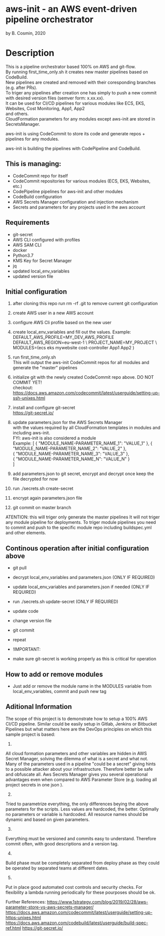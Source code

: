 # aws-init - an AWS event-driven pipeline orchestrator
by B. Cosmin, 2020

# Description
This is a pipeline orchestrator based 100% on AWS and git-flow. \
By running first_time_only.sh it creates new master pipelines based on CodeBuild. \
New pipelines are created and removed with their coresponding branches (e.g. after PRs). \
To triger any pipelines  after creation one has simply to push a new commit with desired version files (semver form: x.xx.xx). \
It can be used for CI/CD pipelines for various modules like ECS, EKS, Websites, Cost Monitoring, App1, App2 \
and others. \
CloudFormation parameters for any modules except aws-init are stored in SecretsManager.

aws-init is using CodeCommit to store its code and generate repos + pipelines for any modules.

aws-init is building the pipelines with CodePipeline and CodeBuild.

## This is managing:
* CodeCommit repo for itself
* CodeCommit repositories for various modules (ECS, EKS, Websites, etc.)
* CodePipeline pipelines for aws-init and other modules
* CodeBuild configuration
* AWS Secrets Manager configuration and injection mechanism
* Secrets and parameters for any projects used in the aws account

## Requirements
* git-secret
* AWS CLI configured with profiles
* AWS SAM CLI
* docker
* Python3.7
* KMS Key for Secret Manager
* jq
* updated local_env_variables
* updated version file

## Initial configuration
1. after cloning this repo run rm -rf .git to remove current git configuration

2. create AWS user in a new AWS account

3. configure AWS Cli profile based on the new user

4. create local_env_variables and fill out the values.
Example: \
DEFAULT_AWS_PROFILE=MY_DEV_AWS_PROFILE \
DEFAULT_AWS_REGION=eu-west-1 \ 
PROJECT_NAME=MY_PROJECT \ 
MODULES=(ecs eks mywebsite cost-controller App1 App2 ) 

5. run first_time_only.sh \
This will output the aws-init CodeCommit repos for all modules and generate the "master" pipelines

6. initialize git with the newly created CodeCommit repo above. DO NOT COMMIT YET! \
checkout: https://docs.aws.amazon.com/codecommit/latest/userguide/setting-up-ssh-unixes.html

7. install and configure git-secret \
https://git-secret.io/

8. update parameters.json for the AWS Secrets Manager \
with the values required by all CloudFormation templates in modules and including aws-init. \
FYI: aws-init is also considered a module \
Example:
[
  {
    "MODULE_NAME-PARAMETER_NAME_1": "VALUE_1"
  }, 
  {
    "MODULE_NAME-PARAMETER_NAME_2": "VALUE_2"
  },   
  {
    "MODULE_NAME-PARAMETER_NAME_3": "VALUE_3"
  },     
  {
    "MODULE_NAME-PARAMETER_NAME_N": "VALUE_N"
  }   
]

9. add parameters.json to git secret, encrypt and decrypt once
keep the file decrypted for now

10. run ./secrets.sh create-secret

11. encrypt again parameters.json file

12. git commit on master branch

ATENTION: this will triger only generate the master pipelines 
It will not triger any module pipeline for deployments.
To triger module pipelines you need to commit and push to the specific module repo including buildspec.yml and other elements.


## Continous operation after initial configuration above
* git pull
* decrypt local_env_variables and parameters.json (ONLY IF REQUIRED)
* update local_env_variables and parameters.json if needed (ONLY IF REQUIRED)
* run ./secrets.sh update-secret (ONLY IF REQUIRED)
* update code
* change version file
* git commit
* repeat

* !IMPORTANT: 
- make sure git-secret is working properly as this is critical for operation

## How to add or remove modules
* Just add or remove the module name in the MODULES variable from local_env_variables,
commit and push new tag


## Aditional Information
The scope of this project is to demonstrate how to setup a 100% AWS CI/CD pipeline.
Similar could be easily setup in Gitlab, Jenkins or Bitbucket Pipelines but what matters here 
are the DevOps principles on which this sample project is based:

1.
All cloud formation parameters and other variables are hidden in AWS Secret Manager, 
solving the dilemma of what is a secret and what not. 
Many of the parameters used in a pipeline "could be a secret" giving hints to 
a possible attacker about your infrastructure. Therefore better be safe and obfuscate all.
Aws Secrets Manager gives you several operational advantages even when compared to 
AWS Parameter Store (e.g. loading all project secrets in one json ).

2.
Tried to parametrize everything, the only differences beying the above parameters for the 
scripts. Less values are hardcoded, the better. Optimally no parameters or variable is hardcoded.
All resource names should be dynamic and based on given parameters.

3.
Everything must be versioned and commits easy to understand. Therefore commit often, with good descriptions and a version tag.

4.
Build phase must be completely separated from deploy phase as they could be operated by separated teams at different dates.

5.
Put in place good automated cost controls and security checks. 
For flexibility a lambda running periodically for these pourposes should be ok.

Further References:
https://www.1strategy.com/blog/2019/02/28/aws-parameter-store-vs-aws-secrets-manager/
https://docs.aws.amazon.com/codecommit/latest/userguide/setting-up-https-unixes.html
https://docs.aws.amazon.com/codebuild/latest/userguide/build-spec-ref.html
https://git-secret.io/
